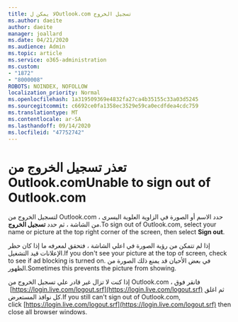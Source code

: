 ```yaml
---
title: لا يمكن لOutlook.com تسجيل الخروج
ms.author: daeite
author: daeite
manager: joallard
ms.date: 04/21/2020
ms.audience: Admin
ms.topic: article
ms.service: o365-administration
ms.custom:
- "1872"
- "8000008"
ROBOTS: NOINDEX, NOFOLLOW
localization_priority: Normal
ms.openlocfilehash: 1a319509369e4832fa27ca4b35155c33a03d5245
ms.sourcegitcommit: c6692ce0fa1358ec3529e59ca0ecdfdea4cdc759
ms.translationtype: MT
ms.contentlocale: ar-SA
ms.lasthandoff: 09/14/2020
ms.locfileid: "47752742"
---
```

# <a name="unable-to-sign-out-of-outlookcom"></a><span data-ttu-id="2044b-102">تعذر تسجيل الخروج من Outlook.com</span><span class="sxs-lookup"><span data-stu-id="2044b-102">Unable to sign out of Outlook.com</span></span>

<span data-ttu-id="2044b-103">لتسجيل الخروج من Outlook.com ، حدد الاسم أو الصورة في الزاوية العلوية اليسرى من الشاشة ، ثم حدد **تسجيل الخروج**.</span><span class="sxs-lookup"><span data-stu-id="2044b-103">To sign out of Outlook.com, select your name or picture at the top right corner of the screen, then select **Sign out**.</span></span>

<span data-ttu-id="2044b-104">إذا لم تتمكن من رؤية الصورة في اعلي الشاشة ، فتحقق لمعرفه ما إذا كان حظر الإعلانات قيد التشغيل.</span><span class="sxs-lookup"><span data-stu-id="2044b-104">If you don't see your picture at the top of screen, check to see if ad blocking is turned on.</span></span> <span data-ttu-id="2044b-105">في بعض الأحيان قد يمنع ذلك الصورة من الظهور.</span><span class="sxs-lookup"><span data-stu-id="2044b-105">Sometimes this prevents the picture from showing.</span></span>

<span data-ttu-id="2044b-106">إذا كنت لا تزال غير قادر علي تسجيل الخروج من Outlook.com ، فانقر فوق  [https://login.live.com/logout.srf](https://login.live.com/logout.srf) ثم اغلق كل نوافذ المستعرض.</span><span class="sxs-lookup"><span data-stu-id="2044b-106">If you still can't sign out of Outlook.com, click [https://login.live.com/logout.srf](https://login.live.com/logout.srf) then close all browser windows.</span></span>